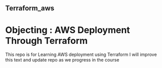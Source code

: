 ## Terraform_aws
# Objecting : AWS Deployment Through Terraform
This repo is for Learning AWS deployment using Terraform
I will improve this text and update repo as we progress in the course
